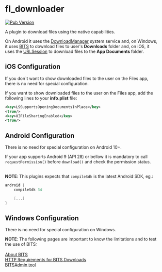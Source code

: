 # fl_downloader
[![Pub Version](https://img.shields.io/pub/v/fl_downloader)](https://pub.dev/packages/fl_downloader)

A plugin to download files using the native capabilities.

On Android it uses the [DownloadManager](https://developer.android.com/reference/android/app/DownloadManager) system service and, on Windows, it uses [BITS](https://learn.microsoft.com/en-us/windows/win32/bits/background-intelligent-transfer-service-portal) to download files to user's **Downloads** folder and, on iOS, it uses the [URLSession](https://developer.apple.com/documentation/foundation/urlsession) to download files to the **App Documents** folder.

## iOS Configuration

If you don`t want to show downloaded files to the user on the Files app, there is no need for special configuration.

If you want to show downloaded files to the user on the Files app, add the following lines to your **info.plist** file:

``` xml
<key>LSSupportsOpeningDocumentsInPlace</key>
<true/>
<key>UIFileSharingEnabled</key>
<true/>
```

## Android Configuration

There is no need for special configuration on Android 10+.

If your app supports Android 9 (API 28) or bellow it is mandatory to call `requestPermission()` before `download()` and check the permission status.<br><br>

**NOTE**: This plugins expects that `compileSdk` is the latest Android SDK, eg.:
```groovy
android {
    compileSdk 34

    [...]
}
```

## Windows Configuration

There is no need for special configuration on Windows.

**NOTE**: The following pages are important to know the limitations and to test the use of BITS:<br><br>
[About BITS](https://learn.microsoft.com/en-us/windows/win32/bits/about-bits)<br>
[HTTP Requirements for BITS Downloads](https://learn.microsoft.com/en-us/windows/win32/bits/http-requirements-for-bits-downloads)<br>
[BITSAdmin tool](https://learn.microsoft.com/en-us/windows/win32/bits/bitsadmin-tool)
